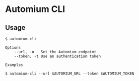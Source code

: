# Automium CLI

## Usage

```
$ automium-cli  

Options
    --url, -u   Set the Automium endpoint
    --token, -t Use an authentication token

Examples

$ automium-cli --url $AUTOMIUM_URL --token $AUTOMIUM_TOKEN
```  